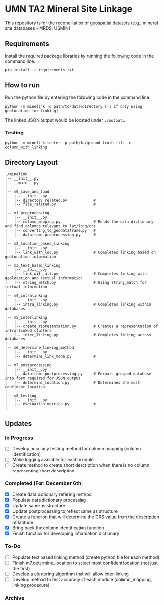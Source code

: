 # UMN TA2 Mineral Site Linkage
This repository is for the reconciliation of geospatial datasets (e.g., mineral site databases - MRDS, USMIN)

## Requirements
Install the required package libraries by running the following code in the command line:
```
pip install -r requirements.txt
```

## How to run
Run the python file by entering the following code in the command line:
```
python -m minelink -d path/to/data/directory [-l if only using geolocation for linking]
```
The linked JSON output would be located under `./outputs`.

### Testing
```
python -m minelink.tester -p path/to/ground_truth_file -c column_with_linking
```

## Directory Layout
```
./minelink
|-- __init__.py
|-- __main__.py
|
|-- m0_save_and_load
|   |-- __init__.py
|   |-- directory_related.py            # 
|   |-- file_related.py                 # 
|
|-- m1_preprocessing
|   |-- __init__.py
|   |-- column_mapping.py               # Reads the data dictionary and find columns relevant to lat/long/crs
|   |-- converting_to_geodataframe.py   #
|   |-- dataframe_preprocessing.py      #
|
|-- m2_location_based_linking
|   |-- __init__.py
|   |-- link_with_loc.py                # Completes linking based on geolocation information
|
|-- m3_text_based_linking
|   |-- __init__.py
|   |-- link_with_all.py                # Completes linking with geolocation and textual information
|   |-- string_match.py                 # Using string_match for textual information
|
|-- m4_intralinking
|   |-- __init__.py
|   |-- intra_linking.py                # Completes linking within databases
|
|-- m5_interlinking
|   |-- __init__.py
|   |-- create_representation.py        # Creates a representation of intra-linked clusters
|   |-- inter_linking.py                # Completes linking across databases
|
|-- m6_determine_linking_method
|   |-- __init__.py
|   |-- determine_link_mode.py          # 
|
|-- m7_postprocessing
|   |-- __init__.py
|   |-- dataframe_postprocessing.py     # Formats grouped database into form required for JSON output
|   |-- determine_location.py           # Determines the most confident location
|
|-- m8_testing
|   |-- __init__.py
|   |-- evaluation_metrics.py           # 
|
```

## Updates
### In Progress
- [ ] Develop accuracy testing method for column mapping (column identification)
- [ ] Make logging available for each module
- [ ] Create method to create short description when there is no column representing short description

### Completed (For: December 6th)
- [x] Create data dictionary refering method
- [x] Populate data dictionary processing
- [x] Update same as structure
- [x] Update postprocessing to reflect same as structure
- [x] Create a function that will determine the CRS value from the description of latitude
- [x] Bring back the column identification function
- [x] Finish function for developing information dictionary

### To-Do
- [ ] Populate text based linking method (create python file for each method)
- [ ] Finish m7.determine_location to select most confident location (not just the first)
- [ ] Develop a clustering algorithm that will allow inter-linking
- [ ] Develop method to test accuracy of each module (column_mapping, linking procedure)

### Archive